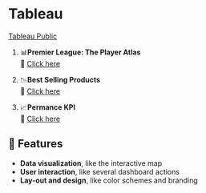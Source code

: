 # Tableau
[Tableau Public](https://public.tableau.com/app/profile/sander.bogers/vizzes)

1. 📊**Premier League: The Player Atlas** \
   🔗 [Click here](https://public.tableau.com/views/PremierLeagueThePlayerAtlas/PremierLeagueThePlayerAtlas?:language=en-US&:sid=&:redirect=auth&:display_count=n&:origin=viz_share_link)

2. 📉**Best Selling Products** \
   🔗 [Click here](https://public.tableau.com/views/BestSellingProducts/BestSellingProducts?:language=en-US&:sid=&:redirect=auth&:display_count=n&:origin=viz_share_link)

3. 📈**Permance KPI** \
   🔗 [Click here](https://public.tableau.com/views/PerformanceKPI_17394807475740/PerformanceKPI?:language=en-US&:sid=&:redirect=auth&:display_count=n&:origin=viz_share_link)

## 🌟 Features
- **Data visualization**, like the interactive map
- **User interaction**, like several dashboard actions
- **Lay-out and design**, like color schemes and branding   
